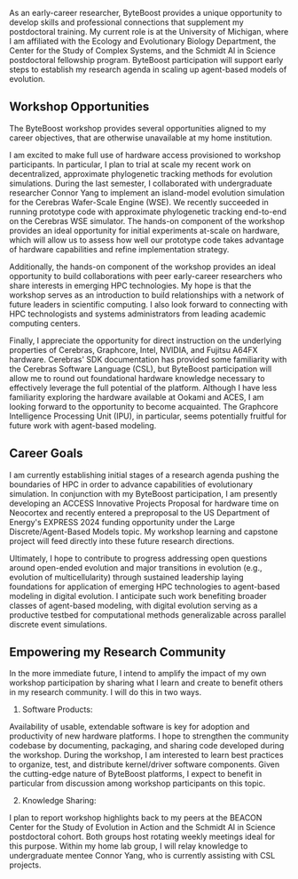 As an early-career researcher, ByteBoost provides a unique opportunity to develop skills and professional connections that supplement my postdoctoral training.
My current role is at the University of Michigan, where I am affiliated with the Ecology and Evolutionary Biology Department, the Center for the Study of Complex Systems, and the Schmidt AI in Science postdoctoral fellowship program.
ByteBoost participation will support early steps to establish my research agenda in scaling up agent-based models of evolution.

## Workshop Opportunities

The ByteBoost workshop provides several opportunities aligned to my career objectives, that are otherwise unavailable at my home institution.

I am excited to make full use of hardware access provisioned to workshop participants.
In particular, I plan to trial at scale my recent work on decentralized, approximate phylogenetic tracking methods for evolution simulations.
During the last semester, I collaborated with undergraduate researcher Connor Yang to implement an island-model evolution simulation for the Cerebras Wafer-Scale Engine (WSE).
We recently succeeded in running prototype code with approximate phylogenetic tracking end-to-end on the Cerebras WSE simulator.
The hands-on component of the workshop provides an ideal opportunity for initial experiments at-scale on hardware, which will allow us to assess how well our prototype code takes advantage of hardware capabilities and refine implementation strategy.

Additionally, the hands-on component of the workshop provides an ideal opportunity to build collaborations with peer early-career researchers who share interests in emerging HPC technologies.
My hope is that the workshop serves as an introduction to build relationships with a network of future leaders in scientific computing.
I also look forward to connecting with HPC technologists and systems administrators from leading academic computing centers.

Finally, I appreciate the opportunity for direct instruction on the underlying properties of Cerebras, Graphcore, Intel, NVIDIA, and Fujitsu A64FX hardware.
Cerebras' SDK documentation has provided some familiarity with the Cerebras Software Language (CSL), but ByteBoost participation will allow me to round out foundational hardware knowledge necessary to effectively leverage the full potential of the platform.
Although I have less familiarity exploring the hardware available at Ookami and ACES, I am looking forward to the opportunity to become acquainted.
The Graphcore Intelligence Processing Unit (IPU), in particular, seems potentially fruitful for future work with agent-based modeling.

## Career Goals

I am currently establishing initial stages of a research agenda pushing the boundaries of HPC in order to advance capabilities of evolutionary simulation.
In conjunction with my ByteBoost participation, I am presently developing an ACCESS Innovative Projects Proposal for hardware time on Neocortex and recently entered a preproposal to the US Department of Energy's EXPRESS 2024 funding opportunity under the Large Discrete/Agent-Based Models topic.
My workshop learning and capstone project will feed directly into these future research directions.

Ultimately, I hope to contribute to progress addressing open questions around open-ended evolution and major transitions in evolution (e.g., evolution of multicellularity) through sustained leadership laying foundations for application of emerging HPC technologies to agent-based modeling in digital evolution.
I anticipate such work benefiting broader classes of agent-based modeling, with digital evolution serving as a productive testbed for computational methods generalizable across parallel discrete event simulations.

## Empowering my Research Community

In the more immediate future, I intend to amplify the impact of my own workshop participation by sharing what I learn and create to benefit others in my research community.
I will do this in two ways.

1. Software Products:

Availability of usable, extendable software is key for adoption and productivity of new hardware platforms.
I hope to strengthen the community codebase by documenting, packaging, and sharing code developed during the workshop.
During the workshop, I am interested to learn best practices to organize, test, and distribute kernel/driver software components.
Given the cutting-edge nature of ByteBoost platforms, I expect to benefit in particular from discussion among workshop participants on this topic.

2. Knowledge Sharing:

I plan to report workshop highlights back to my peers at the BEACON Center for the Study of Evolution in Action and the Schmidt AI in Science postdoctoral cohort.
Both groups host rotating weekly meetings ideal for this purpose.
Within my home lab group, I will relay knowledge to undergraduate mentee Connor Yang, who is currently assisting with CSL projects.
